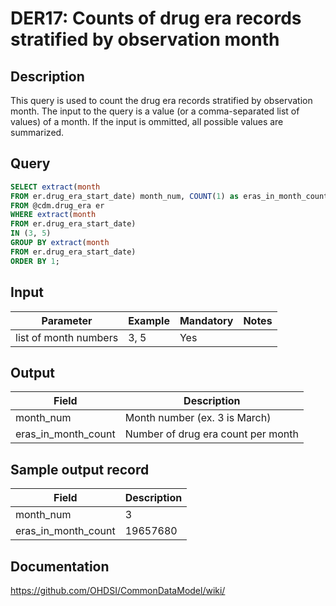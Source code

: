 <!---
Group:drug era
Name:DER17 Counts of drug era records stratified by observation month
Author:Patrick Ryan
CDM Version: 5.0
-->

# DER17: Counts of drug era records stratified by observation month

## Description
This query is used to count the drug era records stratified by observation month. The input to the query is a value (or a comma-separated list of values) of a month. If the input is ommitted, all possible values are summarized.

## Query
```sql
SELECT extract(month
FROM er.drug_era_start_date) month_num, COUNT(1) as eras_in_month_count
FROM @cdm.drug_era er
WHERE extract(month
FROM er.drug_era_start_date)
IN (3, 5)
GROUP BY extract(month
FROM er.drug_era_start_date)
ORDER BY 1;
```

## Input

| Parameter |  Example |  Mandatory |  Notes |
| --- | --- | --- | --- |
| list of month numbers | 3, 5 | Yes |   |

## Output

|  Field |  Description |
| --- | --- |
| month_num | Month number (ex. 3 is March) |
| eras_in_month_count | Number of drug era count per month |

## Sample output record

|  Field |  Description |
| --- | --- |
| month_num |  3 |
| eras_in_month_count | 19657680 |



## Documentation
https://github.com/OHDSI/CommonDataModel/wiki/
